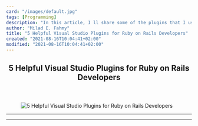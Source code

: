 ```yaml
---
card: "/images/default.jpg"
tags: [Programming]
description: "In this article, I ll share some of the plugins that I use to"
author: "Milad E. Fahmy"
title: "5 Helpful Visual Studio Plugins for Ruby on Rails Developers"
created: "2021-08-16T10:04:41+02:00"
modified: "2021-08-16T10:04:41+02:00"
---
```

<div class="site-wrapper">
<main id="site-main" class="site-main outer">
<div class="inner">
<article class="post-full post tag-programming tag-ruby-on-rails tag-visual-studio tag-plugins tag-productivity tag-web-development ">
<header class="post-full-header">
<h1 class="post-full-title">5 Helpful Visual Studio Plugins for Ruby on Rails Developers</h1>
</header>
<figure class="post-full-image">
<picture>
<source media="(max-width: 700px)" sizes="1px" srcset="data:image/gif;base64,R0lGODlhAQABAIAAAAAAAP///yH5BAEAAAAALAAAAAABAAEAAAIBRAA7 1w">
<source media="(min-width: 701px)" sizes="(max-width: 800px) 400px,
(max-width: 1170px) 700px,
1400px" srcset="/news/content/images/size/w300/2020/08/visual_studio_ruby_on_rails-1.png 300w,
/news/content/images/size/w600/2020/08/visual_studio_ruby_on_rails-1.png 600w,
/news/content/images/size/w1000/2020/08/visual_studio_ruby_on_rails-1.png 1000w,
/news/content/images/size/w2000/2020/08/visual_studio_ruby_on_rails-1.png 2000w">
<img onerror="this.style.display='none'" src="/news/content/images/size/w2000/2020/08/visual_studio_ruby_on_rails-1.png" alt="5 Helpful Visual Studio Plugins for Ruby on Rails Developers">
</picture>
</figure>
<section class="post-full-content">
<div class="post-content">
</div>
<hr>
<hr>
</section>
</article>
</div>
</main>
</div>
<!-- Google Tag Manager (noscript) -->
<!-- End Google Tag Manager (noscript) -->
